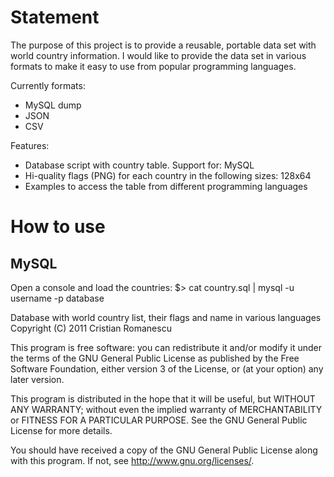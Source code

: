 Statement
=========

The purpose of this project is to provide a reusable, portable data set with world country information. 
I would like to provide the data set in various formats to make it easy to use from popular programming languages.

Currently formats:
* MySQL dump
* JSON
* CSV

Features:

* Database script with country table. Support for: MySQL
* Hi-quality flags (PNG) for each country in the following sizes: 128x64
* Examples to access the table from different programming languages


How to use
==========

MySQL
----

Open a console and load the countries:
	$> cat country.sql | mysql -u username  -p database



Database with world country list, their flags and name in various languages
Copyright (C) 2011  Cristian Romanescu

This program is free software: you can redistribute it and/or modify
it under the terms of the GNU General Public License as published by
the Free Software Foundation, either version 3 of the License, or
(at your option) any later version.

This program is distributed in the hope that it will be useful,
but WITHOUT ANY WARRANTY; without even the implied warranty of
MERCHANTABILITY or FITNESS FOR A PARTICULAR PURPOSE.  See the
GNU General Public License for more details.

You should have received a copy of the GNU General Public License
along with this program.  If not, see <http://www.gnu.org/licenses/>.


